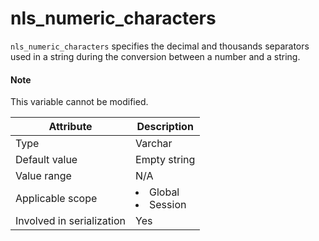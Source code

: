 # nls_numeric_characters

`nls_numeric_characters` specifies the decimal and thousands separators used in a string during the conversion between a number and a string.

<main id="notice" type='explain'>
    <h4>Note</h4>
    <p>This variable cannot be modified. </p>
</main>

| **Attribute** | **Description** |
|---------|------------------------------------------------------------------------------------------------------------|
| Type | Varchar |
| Default value | Empty string |
| Value range | N/A |
| Applicable scope | <li> Global   <li> Session |
| Involved in serialization | Yes |
